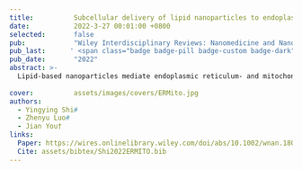 ```yaml
---
title:          Subcellular delivery of lipid nanoparticles to endoplasmic reticulum and mitochondria
date:           2022-3-27 00:01:00 +0800
selected:       false
pub:            "Wiley Interdisciplinary Reviews: Nanomedicine and Nanobiotechnology"
pub_last:      ' <span class="badge badge-pill badge-custom badge-dark">Journal</span><span class="badge badge-pill badge-custom badge-warning">Review</span>'
pub_date:       "2022"
abstract: >-
  Lipid-based nanoparticles mediate endoplasmic reticulum- and mitochondria- selective targeting, which mainly relies on the physicochemical properties of particles (PASSIVE targeting) or the modification of specific small molecular compounds, peptides and biomembranes (ACTIVE targeting).
  
cover:          assets/images/covers/ERMito.jpg
authors:
  - Yingying Shi#
  - Zhenyu Luo#
  - Jian You†
links:
  Paper: https://wires.onlinelibrary.wiley.com/doi/abs/10.1002/wnan.1803
  Cite: assets/bibtex/Shi2022ERMITO.bib
---
```


